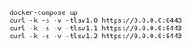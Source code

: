    docker-compose up
    curl -k -s -v -tlsv1.0 https://0.0.0.0:8443
    curl -k -s -v -tlsv1.1 https://0.0.0.0:8443
    curl -k -s -v -tlsv1.2 https://0.0.0.0:8443

